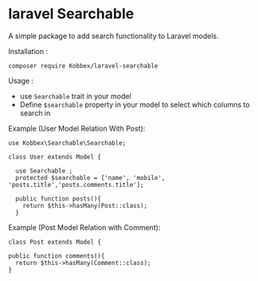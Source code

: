 # laravel Searchable
A simple package to add search functionality to Laravel models.

Installation :

```
composer require Kobbex/laravel-searchable
```
Usage :
- use ```Searchable``` trait in your model
- Define ```$searchable``` property in your model to select which columns to search in

Example (User Model Relation With Post): 

```
use Kobbex\Searchable\Searchable;

class User extends Model {

  use Searchable ;
  protected $searchable = ['name', 'mobile', 'posts.title','posts.comments.title'];
  
  public function posts(){
    return $this->hasMany(Post::class);
  }
  ```
  
  Example (Post Model Relation with Comment):
  
  ```
  class Post extends Model {
  
  public function comments(){
    return $this->hasMany(Comment::class);
  }
  ```
